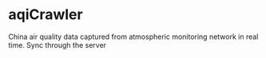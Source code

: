 # aqiCrawler
China air quality data captured from atmospheric monitoring network in real time.
Sync through the server
